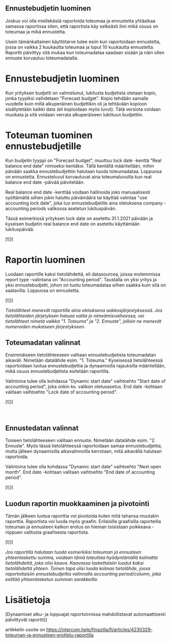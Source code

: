 ## Ennustebudjetin luominen

Joskus voi olla miellekästä raportoida toteumaa ja ennustetta yhtäaikaa samassa raportissa siten, että raportista käy selkeästi ilmi mikä osuus on toteumaa ja mikä ennustetta.

Usein tämänkaltainen käyttötarve tulee esiin kun raportoidaan ennustetta, jossa on vaikka 2 kuukautta toteumaa ja loput 10 kuukautta ennustetta. Raportti päivittyy sitä mukaa kun toteumadataa saadaan sisään ja näin ollen ennuste korvautuu toteumadatalla.

# Ennustebudjetin luominen

Kun yrityksen budjetti on valmistunut, lukitusta budjetista otetaan kopio, jonka tyypiksi vaihdetaan "Forecast budget". Kopio tehdään samalle vuodelle kuin millä alkuperäinen budjettikin oli ja tehtävään kopioon sisällytetään kaikki data (eli kopioidaan myös luvut). Tätä versiota voidaan muokata ja sitä voidaan verrata alkuperäiseen lukittuun budjettiin.

# Toteuman tuominen ennustebudjetille

Kun budjetin tyyppi on "Forecast budget", muuttuu lock date -kenttä "Real balance end date" nimiseksi kentäksi. Tällä kentällä määritellään, mihin päivään saakka ennustebudjettiin halutaan tuoda toteumadataa. Loppuosa on ennustetta. Ennusteluvut korvautuvat aina toteumaluvuilla kun real balance end date -päivää päivitetään.

Real balance end date -kenttää voidaan hallinoida joko manuaalisesti syöttämällä siihen jokin haluttu päivämäärä tai käyttää valintaa "use accounting lock date", joka tuo ennustebudjetille aina oletuksena company -accounting periods valikossa asetetun lukituspäivän.

Tässä esimerkissä yrityksen lock date on asetettu 31.1.2021 päivään ja kyseisen budjetin real balance end date on asetettu käyttämään lukituspäivää.

[![](

# Raportin luominen

Luodaan raportille kaksi tietolähdettä, eli datasourcea, joissa molemmissa report type -valintana on "Accounting period". Taustalla on yksi yritys ja yksi ennustebudjetti, johon on tuotu toteumadataa siihen saakka kuin sitä on saatavilla. Loppuosa on ennustetta.

[![](

*Tietolähteet menevät raportille aina oletuksena aakkosjärjestyksessä. Jos tietolähteiden järjetyksen haluaa valita jo nimeämisvaiheessa, voi tietolähteet nimetä vaikka "1. Toteuma" ja "2. Ennuste", jolloin ne menevät numeroiden mukaiseen järjestykseen.*

## Toteumadatan valinnat

Ensimmäiseen tietolähteeseen valitaan ennustebudjetista toteumadatan aikaväli. Nimetään datalähde esim. "1. Toteuma." Kyseisessä tietolähteessä raportoidaan luotua ennustebudjettia ja dynaamisilla rajauksilla määritellään, mikä osuus ennustebudjetista esitetään raportilla.

Valintoina tulee olla kohdassa "Dynamic start date" vaihtoehto "Start date of accounting period", joka onkin ko. valikon oletusasetus. End date -kohtaan valitaan vaihtoehto "Lock date of accounting period".

[![](

​

## Ennustedatan valinnat

Toiseen tietolähteeseen valitaan ennuste. Nimetään datalähde esim. "2. Ennuste". Myös tässä tietolähteessä raportoidaan samaa ennustebudjettia, mutta jälleen dynaamisilla aikavalinnoilla kerrotaan, mitä aikaväliä halutaan raportoida.

Valintoina tulee olla kohdassa "Dynamic start date" vaihtoehto "Next open month". End date -kohtaan valitaan vaihtoehto "End date of accounting period".

[![](

## Luodun raportin muokkaaminen ja pivotointi

Tämän jälkeen luotua raporttia voi pivotoida kuten mitä tahansa muutakin raporttia. Raportista voi luoda myös graafin. Erilaisilla graafisilla raporteilla toteuman ja ennusteen katkon erotus on hieman toisistaan poikkeava -riippuen valitusta graafisesta raportista.

[![](

*Jos raportilla halutaan tuoda esimerkiksi toteuman ja ennusteen yhteenlaskettu summa, voidaan tämä toteuttaa hyödyntämällä kolmatta tietolähdettä, joka olisi kaava. Kaavassa laskettaisiin luodut kaksi tietolähdettä yhteen. Toinen tapa olisi luoda kolmas tietolähde, jossa raportoitaisiin ennustebudjettia valinnalla accounting period/column, joka esittää yhteenlasketun summan sarakkeilla.* 

# Lisätietoja

[Dynaamiset alku- ja loppuajat raportoinnissa mahdollistavat automaattisesti päivittyvät raportit](



artikkelin osoite on https://intercom.help/finazilla/fi/articles/4230329-toteuman-ja-ennusteen-erottelu-raportilla

